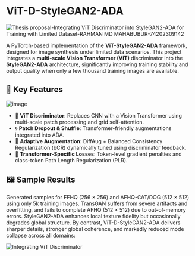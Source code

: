 # ViT-D-StyleGAN2-ADA
![Thesis proposal-Integrating ViT Discriminator into StyleGAN2-ADA for Training with Limited Dataset-RAHMAN MD MAHABUBUR-74202309142](https://github.com/user-attachments/assets/f2a02eb4-efb5-49fc-bb38-d9549f2682a6)

A PyTorch-based implementation of the **ViT-StyleGAN2-ADA** framework, designed for image synthesis under limited data scenarios. This project integrates a **multi-scale Vision Transformer (ViT)** discriminator into the **StyleGAN2-ADA** architecture, significantly improving training stability and output quality when only a few thousand training images are available.

## 🧠 Key Features

![image](https://github.com/user-attachments/assets/cc7955af-d880-4afc-9b60-f4cb9fce7c55)

- 🧩 **ViT Discriminator**: Replaces CNN with a Vision Transformer using multi-scale patch processing and grid self-attention.
- 🌀 **Patch Dropout & Shuffle**: Transformer-friendly augmentations integrated into ADA.
- 🔁 **Adaptive Augmentation**: DiffAug + Balanced Consistency Regularization (bCR) dynamically tuned using discriminator feedback.
- 🧪 **Transformer-Specific Losses**: Token-level gradient penalties and class-token Path Length Regularization (PLR).

## 🖼️ Sample Results
Generated samples for FFHQ (256 × 256) and AFHQ-CAT/DOG (512 × 512) using only 5k training images. TransGAN suffers from severe artifacts and overfitting, and fails to complete AFHQ (512 × 512) due to out-of-memory errors. StyleGAN2-ADA enhances local texture fidelity but occasionally degrades global structure. By contrast, ViT-D-StyleGAN2-ADA delivers sharper details, stronger global coherence, and markedly reduced mode collapse across all domains:

![Integrating ViT Discriminator](https://github.com/user-attachments/assets/41e8e9b8-28f4-4076-8eff-0703bd934a44)
